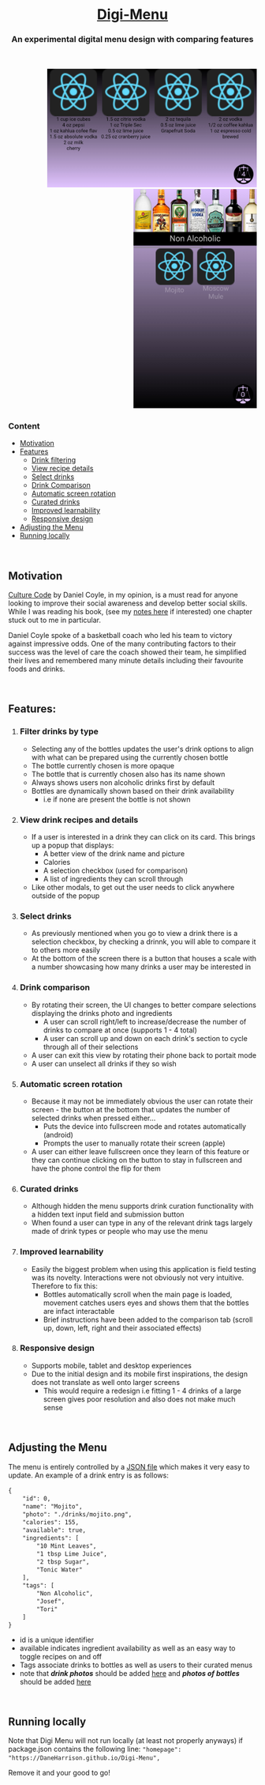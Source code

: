 <div align="center">
    <h1><b><a href="https://daneharrison.github.io/Digi-Menu/">Digi-Menu</a></b></h1>
<h3>An experimental digital menu design with comparing features</h3>
</div>

<br>
<br>

<div align='right'>
<img src='res/maxExpanderView.jpg' width='425px'/>
<img src='res/selectionView.jpg' width='250px'/>
</div>

### Content
- [Motivation](#motivation)
- [Features](#features)
    - [Drink filtering](#filter-drinks-by-type)
    - [View recipe details](#view-drink-recipes-and-details)
    - [Select drinks](#select-drinks)
    - [Drink Comparison](#drink-comparison)
    - [Automatic screen rotation](#automatic-screen-rotation)
    - [Curated drinks](#curated-drinks)
    - [Improved learnability](#improved-learnability)
    - [Responsive design](#responsive-design)
- [Adjusting the Menu](#adjusting-the-menu)
- [Running locally](#running-locally)

<br>

## Motivation
[Culture Code](https://www.amazon.ca/Culture-Code-Secrets-Highly-Successful/dp/0804176981) by Daniel Coyle, in my opinion, is a must read for anyone looking to improve their social awareness and develop better social skills. While I was reading his book, (see my [notes here](https://github.com/DaneHarrison/Hacker-Man/blob/main/think%20tank/communication/cultureCode.pdf) if interested) one chapter stuck out to me in particular. 

Daniel Coyle spoke of a basketball coach who led his team to victory against impressive odds. One of the many contributing factors to their success was the level of care the coach showed their team, he simplified their lives and remembered many minute details including their favourite foods and drinks.

<br>

## Features:
1. ### Filter drinks by type
    - Selecting any of the bottles updates the user's drink options to align with what can be prepared using the currently chosen bottle
    - The bottle currently chosen is more opaque
    - The bottle that is currently chosen also has its name shown
    - Always shows users non alcoholic drinks first by default
    - Bottles are dynamically shown based on their drink availability 
        - i.e if none are present the bottle is not shown

2. ### View drink recipes and details
    - If a user is interested in a drink they can click on its card. This brings up a popup that displays:
        - A better view of the drink name and picture
        - Calories
        - A selection checkbox (used for comparison)
        - A list of ingredients they can scroll through
    - Like other modals, to get out the user needs to click anywhere outside of the popup

3. ### Select drinks
    - As previously mentioned when you go to view a drink there is a selection checkbox, by checking a drinnk, you will able to compare it to others more easily 
    - At the bottom of the screen there is a button that houses a scale with a number showcasing how many drinks a user may be interested in

4. ### Drink comparison
    - By rotating their screen, the UI changes to better compare selections displaying the drinks photo and ingredients
        - A user can scroll right/left to increase/decrease the number of drinks to compare at once (supports 1 - 4 total)
        - A user can scroll up and down on each drink's section to cycle through all of their selections
    - A user can exit this view by rotating their phone back to portait mode 
    - A user can unselect all drinks if they so wish

5. ### Automatic screen rotation
    - Because it may not be immediately obvious the user can rotate their screen - the button at the bottom that updates the number of selected drinks when pressed either...
        - Puts the device into fullscreen mode and rotates automatically (android)
        - Prompts the user to manually rotate their screen (apple)
    - A user can either leave fullscreen once they learn of this feature or they can continue clicking on the button to stay in fullscreen and have the phone control the flip for them


6. ### Curated drinks
    - Although hidden the menu supports drink curation functionality with a hidden text input field and submission button
    - When found a user can type in any of the relevant drink tags largely made of drink types or people who may use the menu 

7. ### Improved learnability
    - Easily the biggest problem when using this application is field testing was its novelty. Interactions were not obviously not very intuitive. Therefore to fix this:
        - Bottles automatically scroll when the main page is loaded, movement catches users eyes and shows them that the bottles are infact interactable
        - Brief instructions have been added to the comparison tab (scroll up, down, left, right and their associated effects)

8. ### Responsive design
    - Supports mobile, tablet and desktop experiences
    - Due to the initial design and its mobile first inspirations, the design does not translate as well onto larger screens 
        - This would require a redesign i.e fitting 1 - 4 drinks of a large screen gives poor resolution and also does not make much sense

<br>

## Adjusting the Menu
The menu is entirely controlled by a [JSON file](https://github.com/DaneHarrison/Digi-Menu/blob/main/src/assets/menu.json) which makes it very easy to update. An example of a drink entry is as follows:

    {
        "id": 0,
        "name": "Mojito",
        "photo": "./drinks/mojito.png",
        "calories": 155,
        "available": true,
        "ingredients": [
            "10 Mint Leaves",
            "1 tbsp Lime Juice",
            "2 tbsp Sugar",
            "Tonic Water"
        ],
        "tags": [
            "Non Alcoholic",
            "Josef",
            "Tori"
        ]
    }

- id is a unique identifier
- available indicates ingredient availability as well as an easy way to toggle recipes on and off
- Tags associate drinks to bottles as well as users to their curated menus
- note that ***drink photos*** should be added [here](https://github.com/DaneHarrison/Digi-Menu/tree/main/public/drinks) and ***photos of bottles*** should be added [here](https://github.com/DaneHarrison/Digi-Menu/tree/main/public/bottles)

<br>

## Running locally
Note that Digi Menu will not run locally (at least not properly anyways) if package.json contains the following line: 
```"homepage": "https://DaneHarrison.github.io/Digi-Menu",```

Remove it and your good to go!